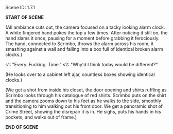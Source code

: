 Scene ID: 1.7.1

**START OF SCENE**

(All ambiance cuts out, the camera focused on a tacky looking alarm clock. A white fingered hand pokes the top a few times. After noticing it still on, the hand slams it once, pausing for a moment before grabbing it ferociously. The hand, connected to Scrimbo, throws the alarm across his room, it smashing against a wall and falling into a box full of identical broken alarm clocks.)

s1: "Every. Fucking. Time."
s2: "Why'd I think today would be different?" 

(He looks over to a cabinet left ajar, countless boxes showing identical clocks.)

(We get a shot from inside his closet, the door opening and shirts ruffling as Scrimbo looks through his catalogue of red shirts. Scrimbo puts on the shirt and the camera zooms down to his feet as he walks to the side, smoothly transitioning to him walking out his front door. We get a panoramic shot of Crime Street, showing the disrepair it is in. He sighs, puts his hands in his pockets, and walks out of frame.)

**END OF SCENE**